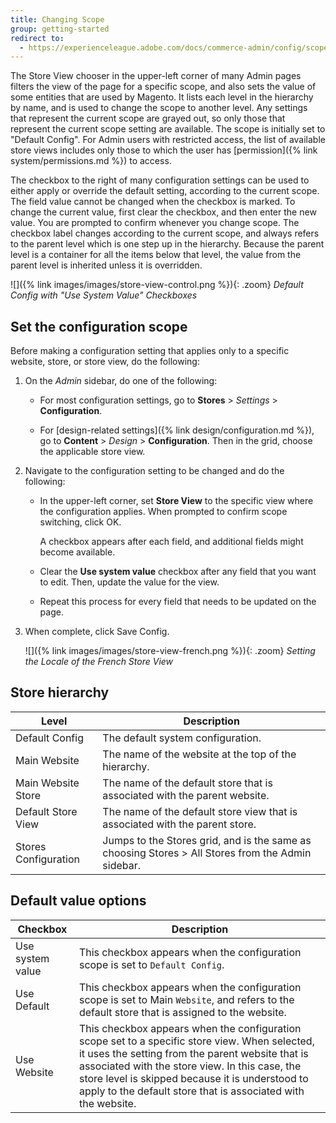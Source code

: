 ```yaml
---
title: Changing Scope
group: getting-started
redirect to:
  - https://experienceleague.adobe.com/docs/commerce-admin/config/scope-change.html#set-the-scope
---
```


The Store View chooser in the upper-left corner of many Admin pages filters the view of the page for a specific scope, and also sets the value of some entities that are used by Magento. It lists each level in the hierarchy by name, and is used to change the scope to another level. Any settings that represent the current scope are grayed out, so only those that represent the current scope setting are available. The scope is initially set to "Default Config". For Admin users with restricted access, the list of available store views includes only those to which the user has [permission]({% link system/permissions.md %}) to access.

The checkbox to the right of many configuration settings can be used to either apply or override the default setting, according to the current scope. The field value cannot be changed when the checkbox is marked. To change the current value, first clear the checkbox, and then enter the new value. You are prompted to confirm whenever you change scope. The checkbox label changes according to the current scope, and always refers to the parent level which is one step up in the hierarchy. Because the parent level is a container for all the items below that level, the value from the parent level is inherited unless it is overridden.

![]({% link images/images/store-view-control.png %}){: .zoom}
_Default Config with "Use System Value" Checkboxes_

## Set the configuration scope

Before making a configuration setting that applies only to a specific website, store, or store view, do the following:

1. On the _Admin_ sidebar, do one of the following:

   - For most configuration settings, go to **Stores** > _Settings_ > **Configuration**.

   - For [design-related settings]({% link design/configuration.md %}), go to **Content** > _Design_ > **Configuration**. Then in the grid, choose the applicable store view.

1. Navigate to the configuration setting to be changed and do the following:

   - In the upper-left corner, set **Store View** to the specific view where the configuration applies. When prompted to confirm scope switching, click <span class="btn">OK</span>.

      A checkbox appears after each field, and additional fields might become available.

   - Clear the **Use system value** checkbox after any field that you want to edit. Then, update the value for the view.

   - Repeat this process for every field that needs to be updated on the page.

1. When complete, click <span class="btn">Save Config</span>.

   ![]({% link images/images/store-view-french.png %}){: .zoom}
   _Setting the Locale of the French Store View_

## Store hierarchy

|Level|Description|
|--- |--- |
|Default Config|The default system configuration.|
|Main Website|The name of the website at the top of the hierarchy.|
|Main Website Store|The name of the default store that is associated with the parent website.|
|Default Store View|The name of the default store view that is associated with the parent store.|
|Stores Configuration|Jumps to the Stores grid, and is the same as choosing Stores > All Stores from the Admin sidebar.|

## Default value options

|Checkbox|Description|
|--- |--- |
|Use system value|This checkbox appears when the configuration scope is set to `Default Config`.|
|Use Default|This checkbox appears when the configuration scope is set to Main `Website`, and refers to the default store that is assigned to the website.|
|Use Website|This checkbox appears when the configuration scope set to a specific store view. When selected, it uses the setting from the parent website that is associated with the store view. In this case, the store level is skipped because it is understood to apply to the default store that is associated with the website.|

